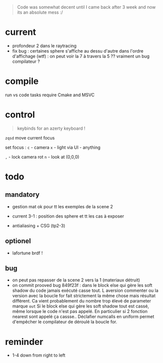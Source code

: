 > Code was somewhat decent until I came back after 3 week and now its an absolute mess :/

# current

- profondeur 2 dans le raytracing
- fix bug : certaines sphere s'affiche au dessu d'autre dans l'ordre d'affichage (wtf) : on peut voir la 7 à travers la 5 ?? vraiment un bug compilateur ?

# compile

run vs code tasks
require Cmake and MSVC

# control

> keybinds for an azerty keyboard !

`zqsd` move current focus

set focus :
`c` - camera
`x` - light
via UI - anything

`,` - lock camera rot
`n` - look at (0,0,0)

# todo

## mandatory

- gestion mat ok pour tt les exemples de la scene 2
- current 3-1 : position des sphere et tt les cas à exposer

- antialiasing + CSG (tp2-3)


## optionel

- lafortune brdf !

## bug

- on peut pas repasser de la scene 2 vers la 1 (materiaux détruit)
- on commit prooved bug 849f23f : dans le block else qui gère les soft shadow du code jamais exécuté casse tout. L aversion commenter ou la version avec la boucle for fait strictement la même chose mais résultat différent. Ca vient probablement du nombre trop élevé de parameter marque `out`
Si le block else qui gère les soft shadow tout est cassé, même lorsque le code n'est pas appelé.
En particulier si 2 fonction nearest sont appelé ça cassse.. Déclafier numcalls en uniform permet d'empêcher le compilateur de déroulé la boucle for.

# reminder

- 1-4 down from right to left

